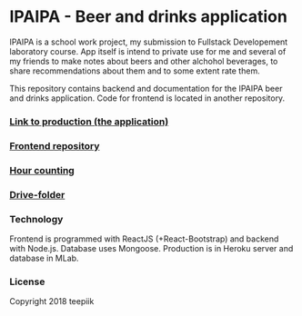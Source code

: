 # IPAIPA - Beer and drinks application
IPAIPA is a school work project, my submission to Fullstack Developement laboratory course. App itself is intend to private use for me and several of my friends to make notes about beers and other alchohol beverages, to share recommendations about them and to some extent rate them. 

This repository contains backend and documentation for the IPAIPA beer and drinks application. Code for frontend is located in another repository.

### [Link to production (the application)](https://ipaipa.herokuapp.com/)

### [Frontend repository](https://github.com/teepiik/IPAIPA-frontend)

### [Hour counting](https://docs.google.com/spreadsheets/d/1N_-diIFscFaFSQr2Wusd9jy6xcLmSNMgnguItnuv7Ks/edit?usp=sharing)

### [Drive-folder](https://drive.google.com/drive/folders/1abadOVhaP1B2mD7D9Y76A0Q1-jFoHFfP?usp=sharing)

### Technology

Frontend is programmed with ReactJS (+React-Bootstrap) and backend with Node.js. Database uses Mongoose. Production is in Heroku server
and database in MLab.

### License
Copyright 2018 teepiik




